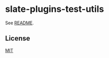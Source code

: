 # slate-plugins-test-utils

See [README](https://github.com/udecode/slate-plugins).

## License

[MIT](../../LICENSE)
